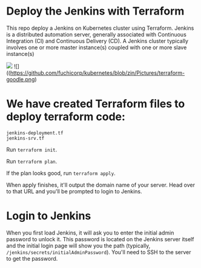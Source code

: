 # Deploy the Jenkins with Terraform

This repo  deploy a Jenkins on Kubernetes cluster  using Terraform. Jenkins is a distributed automation server, generally associated with Continuous Integration (CI) and Continuous Delivery (CD). A Jenkins cluster typically involves one or more master instance(s) coupled with one or more slave instance(s)

![](https://github.com/fuchicorp/kubernetes/blob/zin/Pictures/jenkins.png) ![]((https://github.com/fuchicorp/kubernetes/blob/zin/Pictures/terraform-goodle.png)


# We have created Terraform files to deploy terraform code:

```
jenkins-deployment.tf
jenkins-srv.tf
```

Run ```terraform init```.

Run ```terraform plan```.

If the plan looks good, run ```terraform apply```.

When apply finishes, it'll output the domain name of your server. Head over to that URL and you'll be prompted to login to Jenkins.

# Login to Jenkins

When you first load Jenkins, it will ask you to enter the initial admin password to unlock it. This password is located on the Jenkins server itself and the initial login page will show you the path (typically, ```/jenkins/secrets/initialAdminPassword```). You'll need to SSH to the server to get the password.

